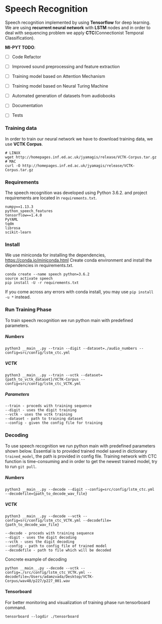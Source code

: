 # Speech Recognition

Speech recognition implemented by using __Tensorflow__ for deep learning.
We are using __recurrent neural network__ with __LSTM__ nodes and in order to deal with sequencing problem we apply __CTC__(Connectionist Temporal Classification).

__MI-PYT TODO__:
- [ ] Code Refactor
- [ ] Improved sound preprocessing and feature extraction
- [ ] Training model based on Attention Mechanism
- [ ] Training model based on Neural Turing Machine
- [ ] Automated generation of datasets from audiobooks
- [ ] Documentation
- [ ] Tests


### Training data
In order to train our neural network we have to download training data, we use __VCTK Corpus__.  
```
# LINUX
wget http://homepages.inf.ed.ac.uk/jyamagis/release/VCTK-Corpus.tar.gz
# MAC
curl -O http://homepages.inf.ed.ac.uk/jyamagis/release/VCTK-Corpus.tar.gz
```

### Requirements
The speech recognition was developed using Python 3.6.2. and project requirements are located in ```requirements.txt```. 
```
numpy==1.13.3
python_speech_features
tensorflow==1.4.0
PyYAML
tqdm
librosa
scikit-learn
```

### Install

We use miniconda for installing the dependencies, https://conda.io/miniconda.html
Create conda environment and install the dependencies in requirements.txt. 

```
conda create --name speech python=3.6.2
source activate speech
pip install -U -r requirements.txt
```
If you come across any errors with conda install, you may use ```pip install -u *``` instead.  


### Run Training Phase

To train speech recognition we run python main with predefined parameters.

##### Numbers
```
python3 __main__.py --train --digit --dataset=./audio_numbers --config=src/config/lstm_ctc.yml
```
##### VCTK
```
python3 __main__.py --train --vctk --dataset={path_to_vctk_dataset}/VCTK-Corpus --config=src/config/lstm_ctc_VCTK.yml
```
##### Parameters
```
--train - proceds with training sequence
--digit - uses the digit training
--vctk - uses the vctk training
--dataset - path to training dataset
--config - given the config file for training
```

### Decoding
To use speech recognition we run python main with predefined parameters shown below. 
Essential is to provided trained model saved in dictionary ```trained_model```, the path is provided in config file. 
Training network with CTC function is time-consuming and in order to get the newest trained model, try to run ```git pull```.   
##### Numbers
```
python3 __main__.py --decode --digit --config=src/config/lstm_ctc.yml --decodefile={path_to_decode_wav_file}
```
##### VCTK
```
python3 __main__.py --decode --vctk --config=src/config/lstm_ctc_VCTK.yml --decodefile={path_to_decode_wav_file}
```
```
--decode - proceds with training sequence
--digit - uses the digit decoding
--vctk - uses the digit decoding
--config - path to config file of trained model
--decodefile - path to file which will be decoded
```
Concrete example of decoding
```
python __main__.py --decode --vctk --config=./src/config/lstm_ctc_VCTK.yml --decodefile=/Users/adamzvada/Desktop/VCTK-Corpus/wav48/p227/p227_001.wav
```

#### Tensorboard
For better monitoring and visualization of training phase run tensorboard command.
```
tensorboard --logdir ./tensorboard    
```

